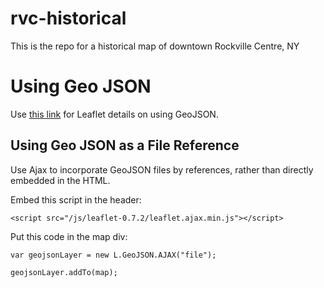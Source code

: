 # rvc-historical

This is the repo for a historical map of downtown Rockville Centre, NY


# Using Geo JSON

Use [this link](https://leafletjs.com/examples/geojson/) for Leaflet details on using GeoJSON.

## Using Geo JSON as a File Reference

Use Ajax to incorporate GeoJSON files by references, rather than directly embedded in the HTML.

Embed this script in the header:

`<script src="/js/leaflet-0.7.2/leaflet.ajax.min.js"></script>`
    
Put this code in the map div:

`var geojsonLayer = new L.GeoJSON.AJAX("file");`

`geojsonLayer.addTo(map);`
 
